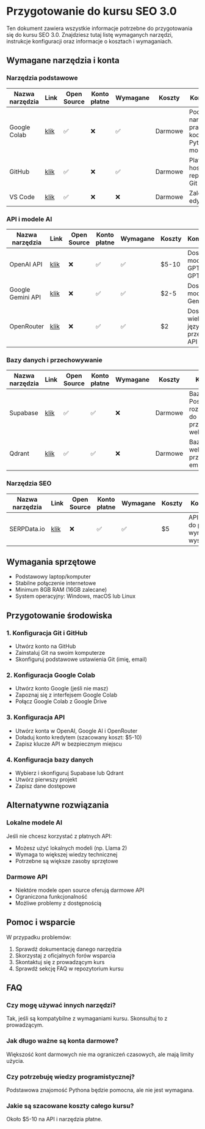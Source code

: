 # Przygotowanie do kursu SEO 3.0

Ten dokument zawiera wszystkie informacje potrzebne do przygotowania się do kursu SEO 3.0. Znajdziesz tutaj listę wymaganych narzędzi, instrukcje konfiguracji oraz informacje o kosztach i wymaganiach.

## Wymagane narzędzia i konta

### Narzędzia podstawowe

| Nazwa narzędzia | Link | Open Source | Konto płatne | Wymagane | Koszty | Komentarze |
|----------------|------|-------------|--------------|----------|--------|------------|
| Google Colab | [klik](https://colab.research.google.com) | ✅ | ❌ | ✅ | Darmowe | Podstawowe narzędzie do pracy z kodem Python i modelami AI |
| GitHub | [klik](https://github.com) | ✅ | ❌ | ✅ | Darmowe | Platforma do hostowania repozytoriów Git |
| VS Code | [klik](https://code.visualstudio.com) | ✅ | ❌ | ❌ | Darmowe | Zalecany edytor kodu |

### API i modele AI

| Nazwa narzędzia | Link | Open Source | Konto płatne | Wymagane | Koszty | Komentarze |
|----------------|------|-------------|--------------|----------|--------|------------|
| OpenAI API | [klik](https://platform.openai.com) | ❌ | ✅ | ✅ | $5-10 | Dostęp do modeli GPT-4 i GPT-3.5 |
| Google Gemini API | [klik](https://ai.google.dev) | ❌ | ✅ | ✅ | $2-5 | Dostęp do modelu Gemini Pro |
| OpenRouter | [klik](https://openrouter.ai) | ❌ | ✅ | ✅ | $2 | Dostęp do wielu modeli językowych przez jedno API |

### Bazy danych i przechowywanie

| Nazwa narzędzia | Link | Open Source | Konto płatne | Wymagane | Koszty | Komentarze |
|----------------|------|-------------|--------------|----------|--------|------------|
| Supabase | [klik](https://supabase.com) | ✅ | ✅ | ❌ | Darmowe | Baza danych PostgreSQL z rozszerzeniami do przechowywania wektorów |
| Qdrant | [klik](https://qdrant.tech) | ✅ | ✅ | ❌ | Darmowe | Baza danych wektorowa do przechowywania embeddingów |

### Narzędzia SEO

| Nazwa narzędzia | Link | Open Source | Konto płatne | Wymagane | Koszty | Komentarze |
|----------------|------|-------------|--------------|----------|--------|------------|
| SERPData.io | [klik](https://serpdata.io) | ❌ | ✅ | ✅ | $5 | API Senuto do pobierania wyników wyszukiwania |

## Wymagania sprzętowe

- Podstawowy laptop/komputer
- Stabilne połączenie internetowe
- Minimum 8GB RAM (16GB zalecane)
- System operacyjny: Windows, macOS lub Linux

## Przygotowanie środowiska

### 1. Konfiguracja Git i GitHub
- Utwórz konto na GitHub
- Zainstaluj Git na swoim komputerze
- Skonfiguruj podstawowe ustawienia Git (imię, email)

### 2. Konfiguracja Google Colab
- Utwórz konto Google (jeśli nie masz)
- Zapoznaj się z interfejsem Google Colab
- Połącz Google Colab z Google Drive

### 3. Konfiguracja API
- Utwórz konta w OpenAI, Google AI i OpenRouter
- Doładuj konto kredytem (szacowany koszt: $5-10)
- Zapisz klucze API w bezpiecznym miejscu

### 4. Konfiguracja bazy danych
- Wybierz i skonfiguruj Supabase lub Qdrant
- Utwórz pierwszy projekt
- Zapisz dane dostępowe

## Alternatywne rozwiązania

### Lokalne modele AI
Jeśli nie chcesz korzystać z płatnych API:
- Możesz użyć lokalnych modeli (np. Llama 2)
- Wymaga to większej wiedzy technicznej
- Potrzebne są większe zasoby sprzętowe

### Darmowe API
- Niektóre modele open source oferują darmowe API
- Ograniczona funkcjonalność
- Możliwe problemy z dostępnością

## Pomoc i wsparcie

W przypadku problemów:
1. Sprawdź dokumentację danego narzędzia
2. Skorzystaj z oficjalnych forów wsparcia
3. Skontaktuj się z prowadzącym kurs
4. Sprawdź sekcję FAQ w repozytorium kursu

## FAQ

### Czy mogę używać innych narzędzi?
Tak, jeśli są kompatybilne z wymaganiami kursu. Skonsultuj to z prowadzącym.

### Jak długo ważne są konta darmowe?
Większość kont darmowych nie ma ograniczeń czasowych, ale mają limity użycia.

### Czy potrzebuję wiedzy programistycznej?
Podstawowa znajomość Pythona będzie pomocna, ale nie jest wymagana.

### Jakie są szacowane koszty całego kursu?
Około $5-10 na API i narzędzia płatne. 